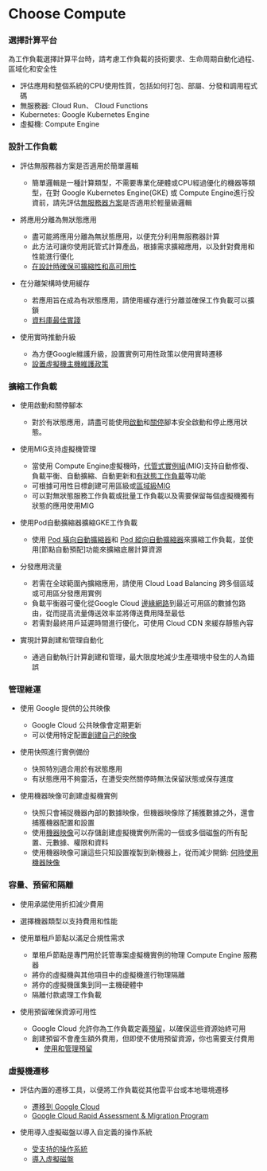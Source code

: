# Choose Compute

### 選擇計算平台

為工作負載選擇計算平台時，請考慮工作負載的技術要求、生命周期自動化過程、區域化和安全性
* 評估應用和整個系統的CPU使用性質，包括如何打包、部屬、分發和調用程式碼
* 無服務器: Cloud Run、 Cloud Functions
* Kubernetes: Google Kubernetes Engine
* 虛擬機: Compute Engine

### 設計工作負載

* 評估無服務器方案是否適用於簡單邏輯
  * 簡單邏輯是一種計算類型，不需要專業化硬體或CPU經過優化的機器等類型，在對 Google Kubernetes Engine(GKE) 或 Compute Engine進行投資前，請先評估[無服務器方案](https://cloud.google.com/architecture/framework/system-design/compute?hl=zh-cn#platform)是否適用於輕量級邏輯

* 將應用分離為無狀態應用
  * 盡可能將應用分離為無狀態應用，以便充分利用無服務器計算
  * 此方法可讓你使用託管式計算產品，根據需求擴縮應用，以及針對費用和性能進行優化
  * [在設計時確保可擴縮性和高可用性](https://cloud.google.com/architecture/framework/reliability/design-scale-high-availability?hl=zh-cn)

* 在分離架構時使用緩存
  * 若應用旨在成為有狀態應用，請使用緩存進行分離並確保工作負載可以擴鎖
  * [資料庫最佳實踐](https://cloud.google.com/architecture/framework/system-design/databases?hl=zh-cn#caching)

* 使用實時推動升級
  * 為方便Google維護升級，設置實例可用性政策以使用實時遷移
  * [設置虛擬機主機維護政策](https://cloud.google.com/compute/docs/instances/host-maintenance-options?hl=zh-cn)
  
### 擴縮工作負載

* 使用啟動和關停腳本
  * 對於有狀態應用，請盡可能使用[啟動](https://cloud.google.com/compute/docs/instances/startup-scripts?hl=zh-cn)和[關停](https://cloud.google.com/compute/docs/shutdownscript?hl=zh-cn)腳本安全啟動和停止應用狀態。

* 使用MIG支持虛擬機管理
  * 當使用 Compute Engine虛擬機時，[代管式實例組](https://cloud.google.com/compute/docs/instance-groups/creating-groups-of-managed-instances?hl=zh-cn)(MIG)支持自動修復、負載平衡、自動擴縮、自動更新和[有狀態工作負載](https://cloud.google.com/compute/docs/instance-groups/stateful-migs?hl=zh-cn)等功能
  * 可根據可用性目標創建可用區級或[區域級MIG](https://cloud.google.com/compute/docs/instance-groups/regional-migs?hl=zh-cn)
  * 可以對無狀態服務工作負載或批量工作負載以及需要保留每個虛擬機獨有狀態的應用使用MIG

* 使用Pod自動擴縮器擴縮GKE工作負載
  * 使用 [Pod 橫向自動擴縮器](https://cloud.google.com/kubernetes-engine/docs/concepts/horizontalpodautoscaler?hl=zh-cn)和 [Pod 縱向自動擴縮器](https://cloud.google.com/kubernetes-engine/docs/concepts/verticalpodautoscaler?hl=zh-cn)來擴縮工作負載，並使用[節點自動預配]功能來擴縮底層計算資源

* 分發應用流量
  * 若需在全球範圍內擴縮應用，請使用 Cloud Load Balancing 跨多個區域或可用區分發應用實例
  * 負載平衡器可優化從Google Cloud [邊緣網路](https://cloud.google.com/vpc/docs/edge-locations?hl=zh-cn)到最近可用區的數據包路由，從而提高流量傳送效率並將傳送費用降至最低
  * 若需對最終用戶延遲時間進行優化，可使用 Cloud CDN 來緩存靜態內容

* 實現計算創建和管理自動化
  * 通過自動執行計算創建和管理，最大限度地減少生產環境中發生的人為錯誤

### 管理維運

*  使用 Google 提供的公共映像
   *  Google Cloud 公共映像會定期更新
   *  可以使用特定配置[創建自己的映像](https://cloud.google.com/compute/docs/images/create-delete-deprecate-private-images?hl=zh-cn)
   
* 使用快照進行實例備份
  * 快照特別適合用於有狀態應用
  * 有狀態應用不夠靈活，在遭受突然關停時無法保留狀態或保存進度

* 使用機器映像可創建虛擬機實例
  * 快照只會補捉機器內部的數據映像，但機器映像除了捕獲數據之外，還會捕獲機器配置和設置
  * 使用[機器映像](https://cloud.google.com/compute/docs/machine-images/create-machine-images?hl=zh-cn)可以存儲創建虛擬機實例所需的一個或多個磁盤的所有配置、元數據、權限和資料
  * 使用機器映像可讓這些只知設置複製到新機器上，從而減少開銷: [何時使用機器映像](https://cloud.google.com/compute/docs/machine-images?hl=zh-cn#when-to-use)

### 容量、預留和隔離

* 使用承諾使用折扣減少費用
* 選擇機器類型以支持費用和性能
* 使用單租戶節點以滿足合規性需求
  * 單租戶節點是專門用於託管專案虛擬機實例的物理 Compute Engine 服務器
  * 將你的虛擬機與其他項目中的虛擬機進行物理隔離
  * 將你的虛擬機匯集到同一主機硬體中
  * 隔離付款處理工作負載

* 使用預留確保資源可用性
  * Google Cloud 允許你為工作負載定義[預留](https://cloud.google.com/compute/docs/instances/reserving-zonal-resources?hl=zh-cn)，以確保這些資源始終可用
  * 創建預留不會產生額外費用，但即使不使用預留資源，你也需要支付費用
    * [使用和管理預留](https://cloud.google.com/compute/docs/instances/reserving-zonal-resources?hl=zh-cn)


### 虛擬機遷移

* 評估內置的遷移工具，以便將工作負載從其他雲平台或本地環境遷移
  * [遷移到 Google Cloud](https://cloud.google.com/architecture/migration-to-gcp-getting-started?hl=zh-cn)
  * [Google Cloud Rapid Assessment & Migration Program](https://cloud.google.com/solutions/cloud-migration-program?hl=zh-cn)

* 使用導入虛擬磁盤以導入自定義的操作系統
  * [受支持的操作系統](https://cloud.google.com/compute/docs/images/os-details?hl=zh-cn#import)
  * [導入虛擬磁盤](https://cloud.google.com/compute/docs/import/importing-virtual-disks?hl=zh-cn)

